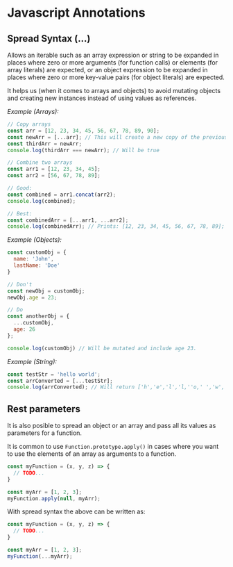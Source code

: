 # Javascript Annotations

## Spread Syntax (...)

Allows an iterable such as an array expression or string to be expanded in places where zero or more arguments (for function calls) or elements (for array literals) are expected, or an object expression to be expanded in places where zero or more key-value pairs (for object literals) are expected.

It helps us (when it comes to arrays and objects) to avoid mutating objects and creating new instances instead of using values as references.

*Example (Arrays):*
```javascript
// Copy arrays
const arr = [12, 23, 34, 45, 56, 67, 78, 89, 90];
const newArr = [...arr]; // This will create a new copy of the previous array.
const thirdArr = newArr;
console.log(thirdArr === newArr); // Will be true

// Combine two arrays
const arr1 = [12, 23, 34, 45];
const arr2 = [56, 67, 78, 89];

// Good: 
const combined = arr1.concat(arr2);
console.log(combined);

// Best:
const combinedArr = [...arr1, ...arr2];
console.log(combinedArr); // Prints: [12, 23, 34, 45, 56, 67, 78, 89];
```

*Example (Objects):*
```javascript
const customObj = {
  name: 'John', 
  lastName: 'Doe'
}

// Don't
const newObj = customObj;
newObj.age = 23;

// Do
const anotherObj = {
  ...customObj, 
  age: 26
};

console.log(customObj) // Will be mutated and include age 23.

```

*Example (String):*
```javascript
const testStr = 'hello world';
const arrConverted = [...testStr];
console.log(arrConverted); // Will return ['h','e','l','l,''o,' ','w','o','r','l','d'];
```

## Rest parameters
It is also posible to spread an object or an array and pass all its values as parameters for a function.

It is common to use `Function.prototype.apply()` in cases where you want to use the elements of an array as arguments to a function.
```javascript
const myFunction = (x, y, z) => {
  // TODO...
}

const myArr = [1, 2, 3];
myFunction.apply(null, myArr);
```

With spread syntax the above can be written as:
```javascript
const myFunction = (x, y, z) => {
  // TODO...
}

const myArr = [1, 2, 3];
myFunction(...myArr);
```

